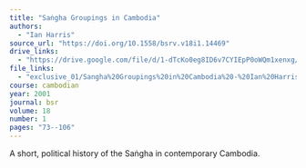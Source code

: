 ```yaml
---
title: "Saṅgha Groupings in Cambodia"
authors:
  - "Ian Harris"
source_url: "https://doi.org/10.1558/bsrv.v18i1.14469"
drive_links:
  - "https://drive.google.com/file/d/1-dTcKo0eg8ID6v7CYIEpP0oWQm1xenxg/view?usp=drivesdk"
file_links:
  - "exclusive_01/Sangha%20Groupings%20in%20Cambodia%20-%20Ian%20Harris.pdf"
course: cambodian
year: 2001
journal: bsr
volume: 18
number: 1
pages: "73--106"
---
```


A short, political history of the Saṅgha in contemporary Cambodia.

